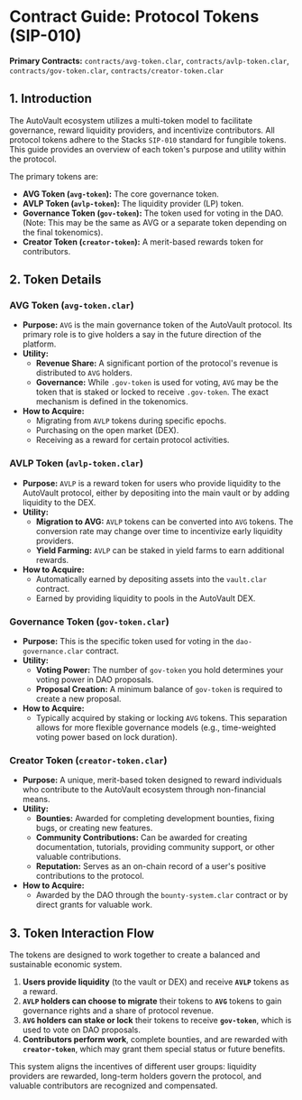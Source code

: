# Contract Guide: Protocol Tokens (SIP-010)

**Primary Contracts:** `contracts/avg-token.clar`, `contracts/avlp-token.clar`, `contracts/gov-token.clar`, `contracts/creator-token.clar`

## 1. Introduction

The AutoVault ecosystem utilizes a multi-token model to facilitate governance, reward liquidity providers, and incentivize contributors. All protocol tokens adhere to the Stacks `SIP-010` standard for fungible tokens. This guide provides an overview of each token's purpose and utility within the protocol.

The primary tokens are:
-   **AVG Token (`avg-token`):** The core governance token.
-   **AVLP Token (`avlp-token`):** The liquidity provider (LP) token.
-   **Governance Token (`gov-token`):** The token used for voting in the DAO. (Note: This may be the same as AVG or a separate token depending on the final tokenomics).
-   **Creator Token (`creator-token`):** A merit-based rewards token for contributors.

## 2. Token Details

### AVG Token (`avg-token.clar`)

-   **Purpose:** `AVG` is the main governance token of the AutoVault protocol. Its primary role is to give holders a say in the future direction of the platform.
-   **Utility:**
    -   **Revenue Share:** A significant portion of the protocol's revenue is distributed to `AVG` holders.
    -   **Governance:** While `.gov-token` is used for voting, `AVG` may be the token that is staked or locked to receive `.gov-token`. The exact mechanism is defined in the tokenomics.
-   **How to Acquire:**
    -   Migrating from `AVLP` tokens during specific epochs.
    -   Purchasing on the open market (DEX).
    -   Receiving as a reward for certain protocol activities.

### AVLP Token (`avlp-token.clar`)

-   **Purpose:** `AVLP` is a reward token for users who provide liquidity to the AutoVault protocol, either by depositing into the main vault or by adding liquidity to the DEX.
-   **Utility:**
    -   **Migration to AVG:** `AVLP` tokens can be converted into `AVG` tokens. The conversion rate may change over time to incentivize early liquidity providers.
    -   **Yield Farming:** `AVLP` can be staked in yield farms to earn additional rewards.
-   **How to Acquire:**
    -   Automatically earned by depositing assets into the `vault.clar` contract.
    -   Earned by providing liquidity to pools in the AutoVault DEX.

### Governance Token (`gov-token.clar`)

-   **Purpose:** This is the specific token used for voting in the `dao-governance.clar` contract.
-   **Utility:**
    -   **Voting Power:** The number of `gov-token` you hold determines your voting power in DAO proposals.
    -   **Proposal Creation:** A minimum balance of `gov-token` is required to create a new proposal.
-   **How to Acquire:**
    -   Typically acquired by staking or locking `AVG` tokens. This separation allows for more flexible governance models (e.g., time-weighted voting power based on lock duration).

### Creator Token (`creator-token.clar`)

-   **Purpose:** A unique, merit-based token designed to reward individuals who contribute to the AutoVault ecosystem through non-financial means.
-   **Utility:**
    -   **Bounties:** Awarded for completing development bounties, fixing bugs, or creating new features.
    -   **Community Contributions:** Can be awarded for creating documentation, tutorials, providing community support, or other valuable contributions.
    -   **Reputation:** Serves as an on-chain record of a user's positive contributions to the protocol.
-   **How to Acquire:**
    -   Awarded by the DAO through the `bounty-system.clar` contract or by direct grants for valuable work.

## 3. Token Interaction Flow

The tokens are designed to work together to create a balanced and sustainable economic system.

1.  **Users provide liquidity** (to the vault or DEX) and receive **`AVLP`** tokens as a reward.
2.  **`AVLP` holders can choose to migrate** their tokens to **`AVG`** tokens to gain governance rights and a share of protocol revenue.
3.  **`AVG` holders can stake or lock** their tokens to receive **`gov-token`**, which is used to vote on DAO proposals.
4.  **Contributors perform work**, complete bounties, and are rewarded with **`creator-token`**, which may grant them special status or future benefits.

This system aligns the incentives of different user groups: liquidity providers are rewarded, long-term holders govern the protocol, and valuable contributors are recognized and compensated.
